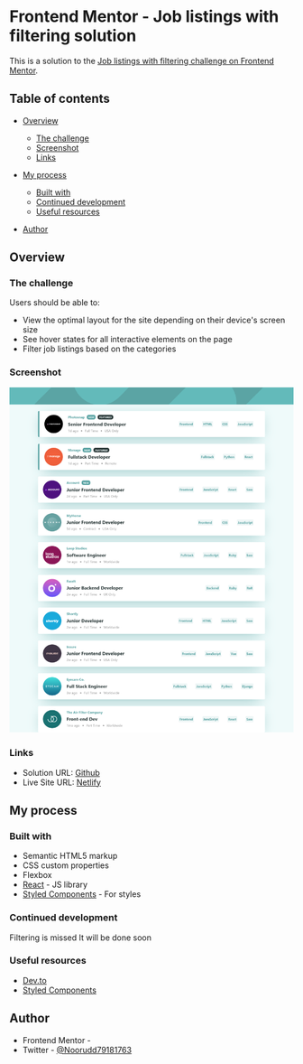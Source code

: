 # Frontend Mentor - Job listings with filtering solution

This is a solution to the [Job listings with filtering challenge on Frontend Mentor](https://www.frontendmentor.io/challenges/job-listings-with-filtering-ivstIPCt).

## Table of contents

- [Overview](#overview)
  - [The challenge](#the-challenge)
  - [Screenshot](#screenshot)
  - [Links](#links)
- [My process](#my-process)

  - [Built with](#built-with)
  - [Continued development](#continued-development)
  - [Useful resources](#useful-resources)

- [Author](#author)

## Overview

### The challenge

Users should be able to:

- View the optimal layout for the site depending on their device's screen size
- See hover states for all interactive elements on the page
- Filter job listings based on the categories

### Screenshot

![](./screenshot.png)

### Links

- Solution URL: [Github](https://github.com/nooruddin-rahmani/job-listing)
- Live Site URL: [Netlify](https://job-listing-1.netlify.app)

## My process

### Built with

- Semantic HTML5 markup
- CSS custom properties
- Flexbox
- [React](https://reactjs.org/) - JS library
- [Styled Components](https://styled-components.com/) - For styles

### Continued development

Filtering is missed It will be done soon

### Useful resources

- [Dev.to](https://dev.to/)
- [Styled Components](https://styled-components.com/)

## Author

- Frontend Mentor - [](https://www.frontendmentor.io/profile/yourusername)
- Twitter - [@Noorudd79181763](https://www.twitter.com/noorudd79181763)
